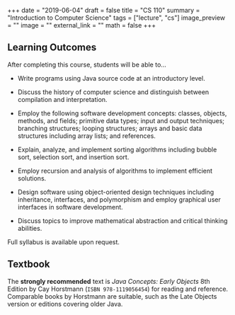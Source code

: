 +++
date = "2019-06-04"
draft = false
title = "CS 110"
summary = "Introduction to Computer Science"
tags = ["lecture", "cs"]
image_preview = ""
image = ""
external_link = ""
math = false
+++

## Learning Outcomes

After completing this course, students will be able to...

+ Write programs using Java source code at an introductory level.

+ Discuss the history of computer science and distinguish between compilation and interpretation.

+ Employ the following software development concepts: classes, objects, methods, and fields; primitive data types; input and output techniques; branching structures; looping structures; arrays and basic data structures including array lists; and references.

+ Explain, analyze, and implement sorting algorithms including bubble sort, selection sort, and insertion sort.

+ Employ recursion and analysis of algorithms to implement efficient solutions.

+ Design software using object-oriented design techniques including inheritance, interfaces, and polymorphism and employ graphical user interfaces in software development.

+ Discuss topics to improve mathematical abstraction and critical thinking abilities.

Full syllabus is available upon request.

## Textbook

The **strongly recommended** text is _Java Concepts: Early Objects_ 8th Edition by Cay Horstmann (`ISBN 978‑1119056454`) for reading and reference. Comparable books by Horstmann are suitable, such as the Late Objects version or editions covering older Java.
